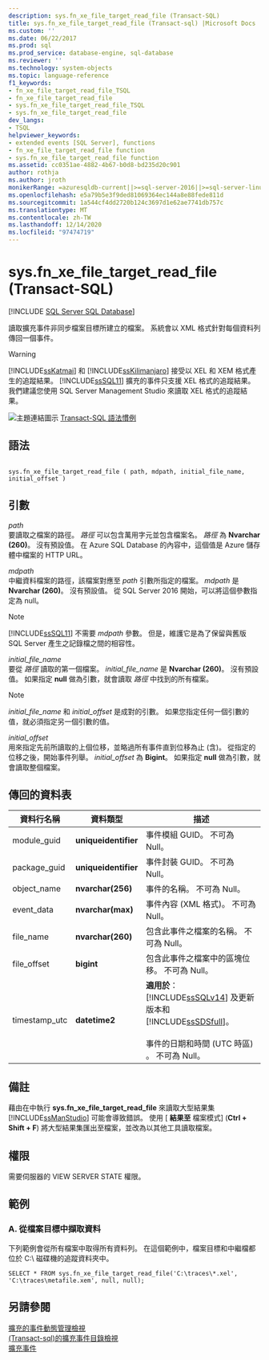```yaml
---
description: sys.fn_xe_file_target_read_file (Transact-SQL)
title: sys.fn_xe_file_target_read_file (Transact-sql) |Microsoft Docs
ms.custom: ''
ms.date: 06/22/2017
ms.prod: sql
ms.prod_service: database-engine, sql-database
ms.reviewer: ''
ms.technology: system-objects
ms.topic: language-reference
f1_keywords:
- fn_xe_file_target_read_file_TSQL
- fn_xe_file_target_read_file
- sys.fn_xe_file_target_read_file_TSQL
- sys.fn_xe_file_target_read_file
dev_langs:
- TSQL
helpviewer_keywords:
- extended events [SQL Server], functions
- fn_xe_file_target_read_file function
- sys.fn_xe_file_target_read_file function
ms.assetid: cc0351ae-4882-4b67-b0d8-bd235d20c901
author: rothja
ms.author: jroth
monikerRange: =azuresqldb-current||>=sql-server-2016||>=sql-server-linux-2017||=azuresqldb-mi-current
ms.openlocfilehash: e5a79b5e3f9ded81069364ec144a8e88fede811d
ms.sourcegitcommit: 1a544cf4dd2720b124c3697d1e62ae7741db757c
ms.translationtype: MT
ms.contentlocale: zh-TW
ms.lasthandoff: 12/14/2020
ms.locfileid: "97474719"
---
```

# <a name="sysfn_xe_file_target_read_file-transact-sql"></a>sys.fn_xe_file_target_read_file (Transact-SQL)
[!INCLUDE [SQL Server SQL Database](../../includes/applies-to-version/sql-asdb.md)]

  讀取擴充事件非同步檔案目標所建立的檔案。 系統會以 XML 格式針對每個資料列傳回一個事件。  
  
> [!WARNING]  
>  [!INCLUDE[ssKatmai](../../includes/sskatmai-md.md)] 和 [!INCLUDE[ssKilimanjaro](../../includes/sskilimanjaro-md.md)] 接受以 XEL 和 XEM 格式產生的追蹤結果。 [!INCLUDE[ssSQL11](../../includes/sssql11-md.md)] 擴充的事件只支援 XEL 格式的追蹤結果。 我們建議您使用 SQL Server Management Studio 來讀取 XEL 格式的追蹤結果。    
  
 ![主題連結圖示](../../database-engine/configure-windows/media/topic-link.gif "主題連結圖示") [Transact-SQL 語法慣例](../../t-sql/language-elements/transact-sql-syntax-conventions-transact-sql.md)  
  
## <a name="syntax"></a>語法  
  
```  
  
sys.fn_xe_file_target_read_file ( path, mdpath, initial_file_name, initial_offset )  
```  
  
## <a name="arguments"></a>引數  
 *path*  
 要讀取之檔案的路徑。 *路徑* 可以包含萬用字元並包含檔案名。 *路徑* 為 **Nvarchar (260)**。 沒有預設值。 在 Azure SQL Database 的內容中，這個值是 Azure 儲存體中檔案的 HTTP URL。
  
 *mdpath*  
 中繼資料檔案的路徑，該檔案對應至 *path* 引數所指定的檔案。 *mdpath* 是 **Nvarchar (260)**。 沒有預設值。 從 SQL Server 2016 開始，可以將這個參數指定為 null。
  
> [!NOTE]  
>  [!INCLUDE[ssSQL11](../../includes/sssql11-md.md)] 不需要 *mdpath* 參數。 但是，維護它是為了保留與舊版 SQL Server 產生之記錄檔之間的相容性。  
  
 *initial_file_name*  
 要從 *路徑* 讀取的第一個檔案。 *initial_file_name* 是 **Nvarchar (260)**。 沒有預設值。 如果指定 **null** 做為引數，就會讀取 *路徑* 中找到的所有檔案。  
  
> [!NOTE]  
>  *initial_file_name* 和 *initial_offset* 是成對的引數。 如果您指定任何一個引數的值，就必須指定另一個引數的值。  
  
 *initial_offset*  
 用來指定先前所讀取的上個位移，並略過所有事件直到位移為止 (含)。 從指定的位移之後，開始事件列舉。 *initial_offset* 為 **Bigint**。 如果指定 **null** 做為引數，就會讀取整個檔案。  
  
## <a name="table-returned"></a>傳回的資料表  
  
|資料行名稱|資料類型|描述|  
|-----------------|---------------|-----------------|  
|module_guid|**uniqueidentifier**|事件模組 GUID。 不可為 Null。|  
|package_guid|**uniqueidentifier**|事件封裝 GUID。 不可為 Null。|  
|object_name|**nvarchar(256)**|事件的名稱。 不可為 Null。|  
|event_data|**nvarchar(max)**|事件內容 (XML 格式)。 不可為 Null。|  
|file_name|**nvarchar(260)**|包含此事件之檔案的名稱。 不可為 Null。|  
|file_offset|**bigint**|包含此事件之檔案中的區塊位移。 不可為 Null。|  
|timestamp_utc|**datetime2**|**適用於**：[!INCLUDE[ssSQLv14](../../includes/sssqlv14-md.md)] 及更新版本和 [!INCLUDE[ssSDSfull](../../includes/sssdsfull-md.md)]。<br /><br />事件的日期和時間 (UTC 時區) 。 不可為 Null。|  

  
## <a name="remarks"></a>備註  
 藉由在中執行 **sys.fn_xe_file_target_read_file** 來讀取大型結果集 [!INCLUDE[ssManStudio](../../includes/ssmanstudio-md.md)] 可能會導致錯誤。 使用 [ **結果至** 檔案模式] (**Ctrl + Shift + F**) 將大型結果集匯出至檔案，並改為以其他工具讀取檔案。  
  
## <a name="permissions"></a>權限  
 需要伺服器的 VIEW SERVER STATE 權限。  
  
## <a name="examples"></a>範例  
  
### <a name="a-retrieving-data-from-file-targets"></a>A. 從檔案目標中擷取資料  
 下列範例會從所有檔案中取得所有資料列。 在這個範例中，檔案目標和中繼檔都位於 C:\ 磁碟機的追蹤資料夾中。  
  
```  
SELECT * FROM sys.fn_xe_file_target_read_file('C:\traces\*.xel', 'C:\traces\metafile.xem', null, null);  
```  
  
## <a name="see-also"></a>另請參閱  
 [擴充的事件動態管理檢視](../../relational-databases/system-dynamic-management-views/extended-events-dynamic-management-views.md)   
 [&#40;Transact-sql&#41;的擴充事件目錄檢視 ](../../relational-databases/system-catalog-views/extended-events-catalog-views-transact-sql.md)   
 [擴充事件](../../relational-databases/extended-events/extended-events.md)  
  
  
